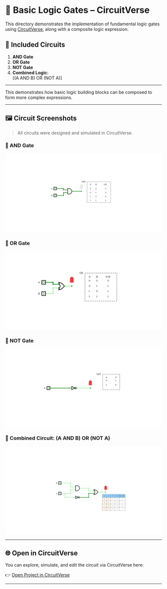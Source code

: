 # 🔌 Basic Logic Gates – CircuitVerse

This directory demonstrates the implementation of fundamental logic gates using [CircuitVerse](https://circuitverse.org/), along with a composite logic expression.

## 📁 Included Circuits

1. **AND Gate**
2. **OR Gate**
3. **NOT Gate**
4. **Combined Logic**:  
   \[(A AND B) OR (NOT A)\]

---

This demonstrates how basic logic building blocks can be composed to form more complex expressions.

---

## 🖼️ Circuit Screenshots

> All circuits were designed and simulated in CircuitVerse.

### 🔹 AND Gate

![AND Gate](AND.png)

### 🔹 OR Gate

![OR Gate](<OR(2).png>)

### 🔹 NOT Gate

![NOT Gate](NOT.png)

### 🔹 Combined Circuit: (A AND B) OR (NOT A)

![Combined Logic](combind.png)

---

## 🌐 Open in CircuitVerse

You can explore, simulate, and edit the circuit via CircuitVerse here:

👉 [Open Project in CircuitVerse](https://circuitverse.org/simulator/embed/gates-6082249d-0e60-4c5d-8441-c785a2935995?theme=&display_title=false&clock_time=true&fullscreen=true&zoom_in_out=true"=)

---
